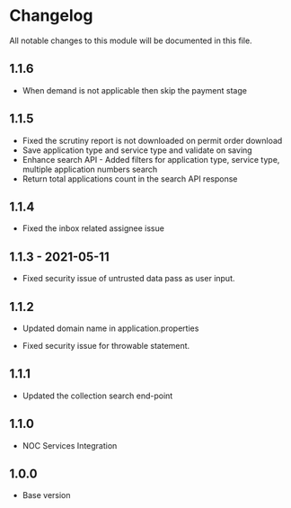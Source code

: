 # Changelog
All notable changes to this module will be documented in this file.

## 1.1.6

- When demand is not applicable then skip the payment stage

## 1.1.5

- Fixed the scrutiny report is not downloaded on permit order download
- Save application type and service type and validate on saving
- Enhance search API - Added filters for application type, service type, multiple application numbers search
- Return total applications count in the search API response

## 1.1.4

- Fixed the inbox related assignee issue

## 1.1.3 - 2021-05-11

- Fixed security issue of untrusted data pass as user input.

## 1.1.2

- Updated domain name in application.properties
  
- Fixed security issue for throwable statement.

## 1.1.1

- Updated the collection search end-point

## 1.1.0

- NOC Services Integration

## 1.0.0

- Base version

